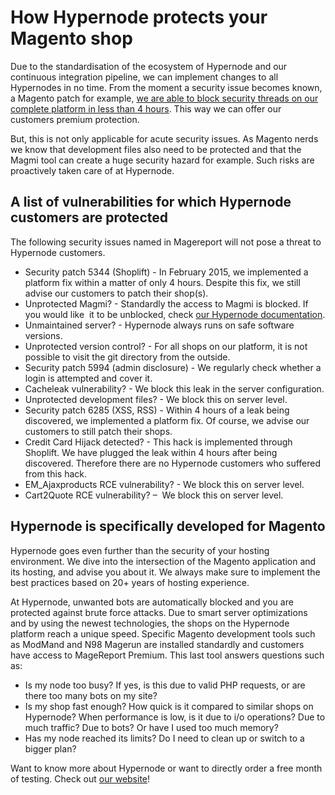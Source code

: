 <!-- source: https://support.hypernode.com/en/support/solutions/articles/48001158433-how-hypernode-protects-your-magento-shop/ -->
# How Hypernode protects your Magento shop

Due to the standardisation of the ecosystem of Hypernode and our continuous integration pipeline, we can implement changes to all Hypernodes in no time. From the moment a security issue becomes known, a Magento patch for example, [we are able to block security threads on our complete platform in less than 4 hours](https://www.hypernode.com/blog/security/how-hypernode-identifies-and-blocks-new-security-threats-within-the-hour). This way we can offer our customers premium protection.

But, this is not only applicable for acute security issues. As Magento nerds we know that development files also need to be protected and that the Magmi tool can create a huge security hazard for example. Such risks are proactively taken care of at Hypernode.

A list of vulnerabilities for which Hypernode customers are protected
---------------------------------------------------------------------

The following security issues named in Magereport will not pose a threat to Hypernode customers.

* Security patch 5344 (Shoplift) - In February 2015, we implemented a platform fix within a matter of only 4 hours. Despite this fix, we still advise our customers to patch their shop(s).
* Unprotected Magmi? - Standardly the access to Magmi is blocked. If you would like  it to be unblocked, check [our Hypernode documentation](https://support.hypernode.com/en/hypernode/tools/unblocking-and-accessing-magmi-for-hypernode).
* Unmaintained server? - Hypernode always runs on safe software versions.
* Unprotected version control? - For all shops on our platform, it is not possible to visit the git directory from the outside.
* Security patch 5994 (admin disclosure) - We regularly check whether a login is attempted and cover it.
* Cacheleak vulnerability? - We block this leak in the server configuration.
* Unprotected development files? - We block this on server level.
* Security patch 6285 (XSS, RSS) - Within 4 hours of a leak being discovered, we implemented a platform fix. Of course, we advise our customers to still patch their shops.
* Credit Card Hijack detected? - This hack is implemented through Shoplift. We have plugged the leak within 4 hours after being discovered. Therefore there are no Hypernode customers who suffered from this hack.
* EM_Ajaxproducts RCE vulnerability? - We block this on server level.
* Cart2Quote RCE vulnerability? –  We block this on server level.

Hypernode is specifically developed for Magento
-----------------------------------------------

Hypernode goes even further than the security of your hosting environment. We dive into the intersection of the Magento application and its hosting, and advise you about it. We always make sure to implement the best practices based on 20+ years of hosting experience. 

At Hypernode, unwanted bots are automatically blocked and you are protected against brute force attacks. Due to smart server optimizations and by using the newest technologies, the shops on the Hypernode platform reach a unique speed. Specific Magento development tools such as ModMand and N98 Magerun are installed standardly and customers have access to MageReport Premium. This last tool answers questions such as: 

* Is my node too busy? If yes, is this due to valid PHP requests, or are there too many bots on my site?
* Is my shop fast enough? How quick is it compared to similar shops on Hypernode? When performance is low, is it due to i/o operations? Due to much traffic? Due to bots? Or have I used too much memory?
* Has my node reached its limits? Do I need to clean up or switch to a bigger plan?

Want to know more about Hypernode or want to directly order a free month of testing. Check out [our website](https://www.hypernode.com/)!
